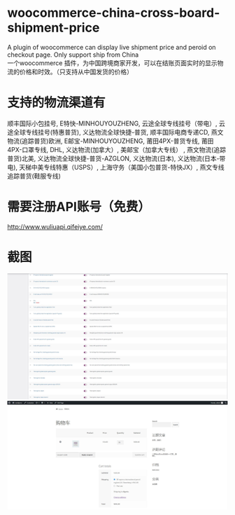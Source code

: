 # woocommerce-china-cross-board-shipment-price
A plugin of woocommerce can display live shipment price and peroid on checkout page. Only support ship from China  
一个woocommerce 插件，为中国跨境商家开发，可以在结账页面实时的显示物流的价格和时效。（只支持从中国发货的价格）  

# 支持的物流渠道有
顺丰国际小包挂号, E特快-MINHOUYOUZHENG, 云途全球专线挂号（带电）, 云途全球专线挂号(特惠普货), 义达物流全球快捷-普货, 顺丰国际电商专递CD, 燕文物流(追踪普货)欧洲, E邮宝-MINHOUYOUZHENG, 莆田4PX-普货专线, 莆田4PX-口罩专线, DHL, 义达物流(加拿大）, 美邮宝（加拿大专线） , 燕文物流(追踪普货)北美, 义达物流全球快捷-普货-AZGLON, 义达物流(日本), 义达物流(日本-带电), 天梯中美专线特惠（USPS）, 上海守务（美国小包普货-特快JX）, 燕文专线追踪普货(鞋服专线)  

# 需要注册API账号（免费）
http://www.wuliuapi.qifeiye.com/  

# 截图
![Image text](https://raw.githubusercontent.com/kada-chu/woocommerce-china-cross-board-shipment-price/main/assets/screenshot-1.png)
![Image text](https://raw.githubusercontent.com/kada-chu/woocommerce-china-cross-board-shipment-price/main/assets/screenshot-2.png)
